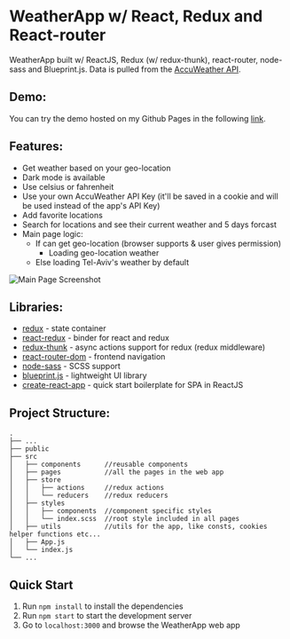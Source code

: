 # WeatherApp w/ React, Redux and React-router

WeatherApp built w/ ReactJS, Redux (w/ redux-thunk), react-router, node-sass and Blueprint.js.
Data is pulled from the [AccuWeather API](https://developer.accuweather.com).

## Demo:
You can try the demo hosted on my Github Pages in the following [link](https://5haw4.github.io/weather-app-react-redux-react-router).

## Features:
- Get weather based on your geo-location
- Dark mode is available
- Use celsius or fahrenheit
- Use your own AccuWeather API Key (it'll be saved in a cookie and will be used instead of the app's API Key)
- Add favorite locations
- Search for locations and see their current weather and 5 days forcast
- Main page logic: 
    - If can get geo-location (browser supports & user gives permission)
        - Loading geo-location weather
    - Else loading Tel-Aviv's weather by default

![Main Page Screenshot](https://github.com/5haw4/weather-app-react-redux-react-router/blob/master/screenshot.JPG?raw=true)

## Libraries:
- [redux](https://www.npmjs.com/package/redux) - state container
- [react-redux](https://www.npmjs.com/package/react-redux) - binder for react and redux
- [redux-thunk](https://www.npmjs.com/package/redux-thunk) - async actions support for redux (redux middleware)
- [react-router-dom](https://www.npmjs.com/package/react-router-dom) - frontend navigation
- [node-sass](https://www.npmjs.com/package/node-sass) - SCSS support
- [blueprint.js](https://blueprintjs.com/) - lightweight UI library
- [create-react-app](https://www.npmjs.com/package/create-react-app) - quick start boilerplate for SPA in ReactJS

## Project Structure:
    .
    ├── ...
    ├── public
    ├── src
    │   ├── components      //reusable components
    │   ├── pages           //all the pages in the web app
    │   ├── store
    │   │   ├── actions     //redux actions
    │   │   └── reducers    //redux reducers
    │   ├── styles
    │   │   ├── components  //component specific styles
    │   │   └── index.scss  //root style included in all pages
    │   ├── utils           //utils for the app, like consts, cookies helper functions etc...
    │   ├── App.js
    │   └── index.js
    └── ...

## Quick Start
1. Run ```npm install``` to install the dependencies
2. Run ```npm start``` to start the development server
3. Go to ```localhost:3000``` and browse the WeatherApp web app